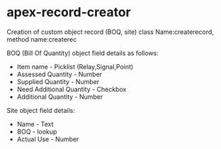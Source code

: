 # apex-record-creator
Creation of custom object record (BOQ, site) class Name:createrecord, method name:createrec

BOQ (Bill Of Quantity) object field details as follows:
* Item name - Picklist (Relay,Signal,Point)
* Assessed Quantity - Number
* Supplied Quantity - Number
* Need Additional Quantity - Checkbox
* Additional Quantity - Number

Site object field details:
* Name - Text
* BOQ - lookup
* Actual Use - Number



